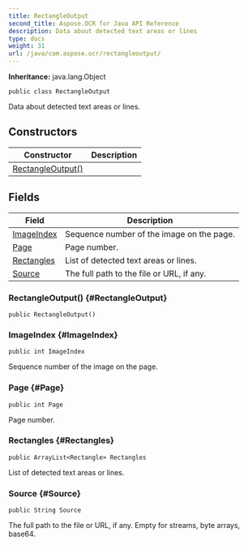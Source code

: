 ```yaml
---
title: RectangleOutput
second_title: Aspose.OCR for Java API Reference
description: Data about detected text areas or lines
type: docs
weight: 31
url: /java/com.aspose.ocr/rectangleoutput/
---
```


**Inheritance:**
java.lang.Object
```
public class RectangleOutput
```

Data about detected text areas or lines.
## Constructors

| Constructor | Description |
| --- | --- |
| [RectangleOutput()](#RectangleOutput) |  |
## Fields

| Field | Description |
| --- | --- |
| [ImageIndex](#ImageIndex) | Sequence number of the image on the page. |
| [Page](#Page) | Page number. |
| [Rectangles](#Rectangles) | List of detected text areas or lines. |
| [Source](#Source) | The full path to the file or URL, if any. |

### RectangleOutput() {#RectangleOutput}
```
public RectangleOutput()
```


### ImageIndex {#ImageIndex}
```
public int ImageIndex
```


Sequence number of the image on the page.

### Page {#Page}
```
public int Page
```


Page number.

### Rectangles {#Rectangles}
```
public ArrayList<Rectangle> Rectangles
```


List of detected text areas or lines.

### Source {#Source}
```
public String Source
```


The full path to the file or URL, if any. Empty for streams, byte arrays, base64.

